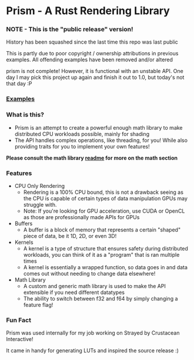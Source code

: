 # Prism - A Rust Rendering Library

### NOTE - This is the "public release" version!

History has been squashed since the last time this repo was last public

This is partly due to poor copyright / ownership attributions in previous examples. All offending examples have been removed and/or altered

prism is not complete! However, it is functional with an unstable API. One day I may pick this project up again and finish it out to 1.0, but today's not that day :P

### [Examples](examples/README.md)

### What is this?
* Prism is an attempt to create a powerful enough math library to make distributed CPU workloads possible, mainly for shading
* The API handles complex operations, like threading, for you! While also providing traits for you to implement your own features!

**Please consult the math library [readme](https://github.com/zCubed3/rgml) for more on the math section**

### Features
* CPU Only Rendering
  * Rendering is a 100% CPU bound, this is not a drawback seeing as the CPU is capable of certain types of data manipulation GPUs may struggle with.
  * Note: If you're looking for GPU acceleration, use CUDA or OpenCL as those are professionally made APIs for GPUs
* Buffers
  * A buffer is a block of memory that represents a certain "shaped" piece of data, be it 1D, 2D, or even 3D!
* Kernels
  * A kernel is a type of structure that ensures safety during distributed workloads, you can think of it as a "program" that is ran multiple times
  * A kernel is essentially a wrapped function, so data goes in and data comes out without needing to change data elsewhere!
* Math Library
  * A custom and generic math library is used to make the API extensible if you need different datatypes
  * The ability to switch between f32 and f64 by simply changing a feature flag!

### Fun Fact

Prism was used internally for my job working on Strayed by Crustacean Interactive!

It came in handy for generating LUTs and inspired the source release :)